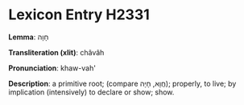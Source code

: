 # Lexicon Entry H2331

**Lemma**: חָוָה

**Transliteration (xlit)**: châvâh

**Pronunciation**: khaw-vah'

**Description**:
a primitive root; (compare חֲוָא, חָיָה); properly, to live; by implication (intensively) to declare or show; show.
